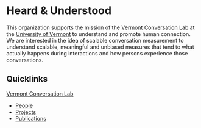 # Heard & Understood

This organization supports the mission of the [Vermont Conversation Lab](https://vermontconversationlab.com/) at the [University of Vermont](https://www.uvm.edu/) to understand and promote human connection. We are interested in the idea of scalable conversation measurement to understand scalable, meaningful and unbiased measures that tend to what actually happens during interactions and how persons experience those conversations.

## Quicklinks
[Vermont Conversation Lab](https://vermontconversationlab.com/)

* [People](https://vermontconversationlab.com/about/)
* [Projects](https://vermontconversationlab.com/projects/)
* [Publications](https://vermontconversationlab.com/publications/)


